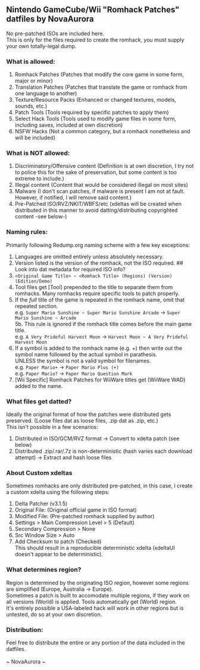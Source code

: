 ## Nintendo GameCube/Wii "Romhack Patches" datfiles by NovaAurora</br>
No pre-patched ISOs are included here.</br>
This is only for the files required to create the romhack, you must supply your own totally-legal dump.</br>
### What is allowed:</br>
1. Romhack Patches (Patches that modify the core game in some form, major or minor)</br>
2. Translation Patches (Patches that translate the game or romhack from one language to another)</br>
3. Texture/Resource Packs (Enhanced or changed textures, models, sounds, etc.)</br>
4. Patch Tools (Tools required by specific patches to apply them)</br>
5. Select Hack Tools (Tools used to modify game files in some form, including saves, included at own discretion)</br>
6. NSFW Hacks (Not a common category, but a romhack nonetheless and will be included)</br>
### What is NOT allowed:</br>
1. Discriminatory/Offensive content (Definition is at own discretion, I try not to police this for the sake of preservation, but some content is too extreme to include.)</br>
2. Illegal content (Content that would be considered illegal on most sites)</br>
3. Malware (I don't scan patches, if malware is present I am not at fault. However, if notified, I will remove said content.)</br>
4. Pre-Patched ISO/RVZ/NKIT/WBFS/etc (xdeltas will be created when distributed in this manner to avoid datting/distributing copyrighted content -see below-)</br>
### Naming rules:</br>
Primarily following Redump.org naming scheme with a few key exceptions:</br>
1. Languages are omitted entirely unless absolutely necessary.</br>
2. Version listed is the version of the romhack, not the ISO required.  ## Look into dat metadata for required ISO info?</br>
3. ```<Original Game Title> ~ <Romhack Title> (Regions) (Version) (Edition/Demo)```</br>
4. Tool files get [Tool] prepended to the title to separate them from romhacks. Many romhacks require specific tools to patch properly.</br>
5. If the *full* title of the game is repeated in the romhack name, omit that repeated section.</br>
   e.g. ```Super Mario Sunshine ~ Super Mario Sunshine Arcade``` -> ```Super Mario Sunshine ~ Arcade```</br>
   5b. This rule is ignored if the romhack title comes before the main game title.</br>
      e.g. ```A Very Prideful Harvest Moon``` -> ```Harvest Moon ~ A Very Prideful Harvest Moon```</br>
6. If a symbol is added to the romhack name (e.g. +) then write out the symbol name followed by the actual symbol in parathesis.</br>
   UNLESS the symbol is not a valid symbol for filenames.</br>
   e.g. ```Paper Mario+``` -> ```Paper Mario Plus (+)```</br>
   e.g. ```Paper Mario?``` -> ```Paper Mario Question Mark```</br>
7. [Wii Specific] Romhack Patches for WiiWare titles get (WiiWare WAD) added to the name.</br>
### What files get datted?</br>
Ideally the original format of how the patches were distributed gets preserved. (Loose files dat as loose files, .zip dat as .zip, etc.)</br>
This isn't possible in a few scenarios:</br>
1. Distributed in ISO/GCM/RVZ format -> Convert to xdelta patch (see below)</br>
2. Distributed .zip/.rar/.7z is non-deterministic (hash varies each download attempt) -> Extract and hash loose files</br>
### About Custom xdeltas
Sometimes romhacks are only distributed pre-patched, in this case, I create a custom xdelta using the following steps:</br>
1. Delta Patcher (v3.1.5)</br>
2. Original File: (Original official game in ISO format)</br>
3. Modified File: (Pre-patched romhack supplied by author)</br>
4. Settings > Main Compression Level > 5 (Default)</br>
5. Secondary Compression > None</br>
6. Src Window Size > Auto</br>
7. Add Checksum to patch (Checked)</br>
This should result in a reproducible deterministic xdelta (xdeltaUI doesn't appear to be deterministic).</br>
### What determines region?</br>
Region is determined by the originating ISO region, however some regions are simplified (Europe, Australia -> Europe).</br>
Sometimes a patch is built to accomodate multiple regions, if they work on all versions (World) is applied. Tools automatically get (World) region.</br>
It's entirely possible a USA-labeled hack will work in other regions but is untested, do so at your own discretion.</br>
### Distribution:</br>
Feel free to distribute the entire or any portion of the data included in the datfiles.</br>
</br>
~ NovaAurora ~
